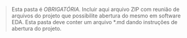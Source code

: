 > Esta pasta é *OBRIGATÓRIA*. Incluir aqui arquivo ZIP com reunião de arquivos do projeto 
> que possibilite abertura do mesmo em software EDA. Esta pasta deve conter um arquivo *.md 
> dando instruções de abertura do projeto.
